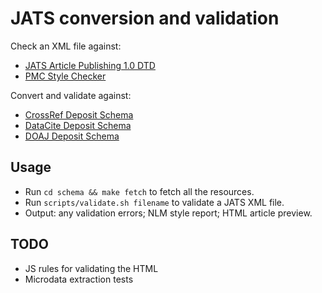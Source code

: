 # JATS conversion and validation

Check an XML file against:
 * [JATS Article Publishing 1.0 DTD](http://jats.nlm.nih.gov/publishing/tag-library/1.0/)
 * [PMC Style Checker](http://www.ncbi.nlm.nih.gov/pmc/tools/stylechecker/)

Convert and validate against:
 * [CrossRef Deposit Schema](http://help.crossref.org/#deposit_schema)
 * [DataCite Deposit Schema](http://schema.datacite.org/)
 * [DOAJ Deposit Schema](http://www.doaj.org/doaj?func=loadTempl&templ=uploadInfo)

## Usage

* Run ```cd schema && make fetch``` to fetch all the resources.
* Run ```scripts/validate.sh filename``` to validate a JATS XML file.
* Output: any validation errors; NLM style report; HTML article preview.

## TODO

* JS rules for validating the HTML
* Microdata extraction tests
